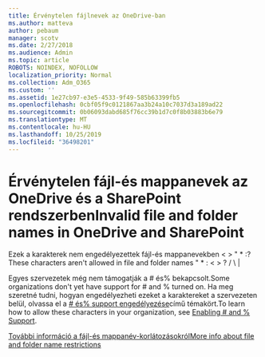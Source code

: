 ```yaml
---
title: Érvénytelen fájlnevek az OneDrive-ban
ms.author: matteva
author: pebaum
manager: scotv
ms.date: 2/27/2018
ms.audience: Admin
ms.topic: article
ROBOTS: NOINDEX, NOFOLLOW
localization_priority: Normal
ms.collection: Adm_O365
ms.custom: ''
ms.assetid: 1e27cb97-e3e5-4533-9f49-585b63399fb5
ms.openlocfilehash: 0cbf05f9c0121867aa3b24a10c7037d3a189ad22
ms.sourcegitcommit: 0b06093dabd685f76cc39b1d7c0f8b03883b6e79
ms.translationtype: MT
ms.contentlocale: hu-HU
ms.lasthandoff: 10/25/2019
ms.locfileid: "36498201"
---
```

# <a name="invalid-file-and-folder-names-in-onedrive-and-sharepoint"></a><span data-ttu-id="0618a-102">Érvénytelen fájl-és mappanevek az OneDrive és a SharePoint rendszerben</span><span class="sxs-lookup"><span data-stu-id="0618a-102">Invalid file and folder names in OneDrive and SharePoint</span></span>

<span data-ttu-id="0618a-103">Ezek a karakterek nem engedélyezettek fájl-és mappanevekben \< \> " \* :?</span><span class="sxs-lookup"><span data-stu-id="0618a-103">These characters aren't allowed in file and folder names " \* : \< \> ?</span></span> <span data-ttu-id="0618a-104">/ \ |</span><span class="sxs-lookup"><span data-stu-id="0618a-104"></span></span> 
  
<span data-ttu-id="0618a-105">Egyes szervezetek még nem támogatják a # és% bekapcsolt.</span><span class="sxs-lookup"><span data-stu-id="0618a-105">Some organizations don't yet have support for # and % turned on.</span></span> <span data-ttu-id="0618a-106">Ha meg szeretné tudni, hogyan engedélyezheti ezeket a karaktereket a szervezeten belül, olvassa el a [# és% support engedélyezése](https://go.microsoft.com/fwlink/?linkid=862611)című témakört.</span><span class="sxs-lookup"><span data-stu-id="0618a-106">To learn how to allow these characters in your organization, see [Enabling # and % Support](https://go.microsoft.com/fwlink/?linkid=862611).</span></span> 
  
[<span data-ttu-id="0618a-107">További információ a fájl-és mappanév-korlátozásokról</span><span class="sxs-lookup"><span data-stu-id="0618a-107">More info about file and folder name restrictions</span></span>](https://go.microsoft.com/fwlink/?linkid=866430)
  

